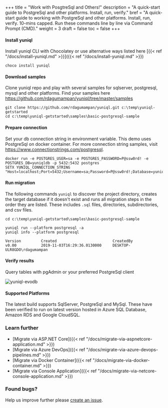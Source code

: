 +++
title = "Work with PosgtreSql and Others!"
description = "A quick-start guide to PostgreSql and other platforms. Install, run, verify."
bref = "A quick-start guide to working with PostgreSql and other platforms. Install, run, verify. 10-mins capped. Run these commands line by line via Command Prompt (CMD)."
weight = 3
draft = false
toc = false
+++

#### Install yuniql
Install yuniql CLI with Chocolatey or use alternative ways listed here  [{{< ref "/docs/install-yuniql.md" >}}]({{< ref "/docs/install-yuniql.md" >}})

```shell
choco install yuniql
```

#### Download samples
Clone yuniql repo and play with several samples for sqlserver, postgresql, mysql and other platforms. Find your samples here https://github.com/rdagumampan/yuniql/tree/master/samples
```shell
git clone https://github.com/rdagumampan/yuniql.git c:\temp\yuniql-getstarted
cd c:\temp\yuniql-getstarted\samples\basic-postgresql-sample
```

#### Prepare connection
Set your db connection string in environment variable. This demo uses PostgreSql on docker container. For more connection string samples, visit https://www.connectionstrings.com/postgresql.

```shell
docker run -e POSTGRES_USER=sa -e POSTGRES_PASSWORD=P@ssw0rd! -e POSTGRES_DB=yuniqldb -p 5432:5432 postgres
SETX YUNIQL_CONNECTION_STRING "Host=localhost;Port=5432;Username=sa;Password=P@ssw0rd!;Database=yuniqldb"
```

#### Run migration

The following commands `yuniql` to discover the project directory, creates the target database if it doesn't exist and runs all migration steps in the order they are listed. These includes `.sql` files, directories, subdirectories, and csv files.

```shell
cd c:\temp\yuniql-getstarted\samples\basic-postgresql-sample

yuniql run --platform postgresql -a
yuniql info --platform postgresql

Version         Created                         CreatedBy
v0.00           2019-11-03T16:29:36.0130000     DESKTOP-ULR8GDO\rdagumampan
```

#### Verify results

Query tables with pgAdmin or your preferred PostgreSql client

![yuniql-evodb](/images/get-started-postgresql-01.png)

#### Supported Platforms

The latest build supports SqlServer, PostgreSql and MySql. These have been verified to run on latest version hosted in Azure SQL Database, Amazon RDS and Google CloudSQL.

### Learn further

* [Migrate via ASP.NET Core]({{< ref "/docs/migrate-via-aspnetcore-application.md" >}})
* [Migrate via Azure DevOps]({{< ref "/docs/migrate-via-azure-devops-pipelines.md" >}})
* [Migrate via Docker Container]({{< ref "/docs/migrate-via-docker-container.md" >}})
* [Migrate via Console Application]({{< ref "/docs/migrate-via-netcore-console-application.md" >}})

### Found bugs?
Help us improve further please [create an issue](https://github.com/rdagumampan/yuniql/issues/new).
